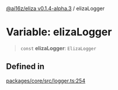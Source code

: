 [@ai16z/eliza v0.1.4-alpha.3](../index.md) / elizaLogger

# Variable: elizaLogger

> `const` **elizaLogger**: `ElizaLogger`

## Defined in

[packages/core/src/logger.ts:254](https://github.com/ai16z/eliza/blob/main/packages/core/src/logger.ts#L254)
